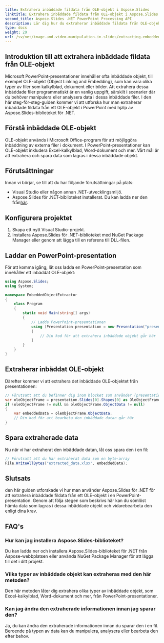 ```yaml
---
title: Extrahera inbäddade fildata från OLE-objekt i Aspose.Slides
linktitle: Extrahera inbäddade fildata från OLE-objekt i Aspose.Slides
second_title: Aspose.Slides .NET PowerPoint Processing API
description: Lär dig hur du extraherar inbäddade fildata från OLE-objekt i PowerPoint-presentationer med Aspose.Slides för .NET. Följ den här steg-för-steg-guiden med källkod för att sömlöst hämta och bearbeta inbäddad data.
type: docs
weight: 20
url: /sv/net/image-and-video-manipulation-in-slides/extracting-embedded-file-data-ole-object/
---
```


## Introduktion till att extrahera inbäddade fildata från OLE-objekt

Microsoft PowerPoint-presentationer innehåller ofta inbäddade objekt, till exempel OLE-objekt (Object Linking and Embedding), som kan vara olika typer av filer som kalkylblad, dokument eller bilder. Att extrahera dessa inbäddade filer programmatiskt är en vanlig uppgift, särskilt i scenarier där du behöver manipulera eller analysera data i dessa inbäddade filer. I den här steg-för-steg-guiden kommer vi att utforska hur man extraherar inbäddade fildata från ett OLE-objekt i PowerPoint med hjälp av Aspose.Slides-biblioteket för .NET.

## Förstå inbäddade OLE-objekt

OLE-objekt används i Microsoft Office-program för att möjliggöra inbäddning av externa filer i dokument. I PowerPoint-presentationer kan OLE-objekt inkludera Excel-kalkylblad, Word-dokument och mer. Vårt mål är att extrahera och spara data som lagras i dessa inbäddade objekt.

## Förutsättningar

Innan vi börjar, se till att du har följande förutsättningar på plats:

- Visual Studio eller någon annan .NET-utvecklingsmiljö.
-  Aspose.Slides för .NET-biblioteket installerat. Du kan ladda ner den från[här](https://releases.aspose.com/slides/net/).

## Konfigurera projektet

1. Skapa ett nytt Visual Studio-projekt.
2. Installera Aspose.Slides för .NET-biblioteket med NuGet Package Manager eller genom att lägga till en referens till DLL-filen.

## Laddar en PowerPoint-presentation

För att komma igång, låt oss ladda en PowerPoint-presentation som innehåller ett inbäddat OLE-objekt:

```csharp
using Aspose.Slides;
using System;

namespace EmbeddedObjectExtractor
{
    class Program
    {
        static void Main(string[] args)
        {
            // Ladda PowerPoint-presentationen
            using (Presentation presentation = new Presentation("presentation.pptx"))
            {
                // Din kod för att extrahera inbäddade objekt går här
            }
        }
    }
}
```

## Extraherar inbäddat OLE-objekt

Därefter kommer vi att extrahera det inbäddade OLE-objektet från presentationen:

```csharp
// Förutsatt att du befinner dig inom blocket som använder (presentation presentation).
var oleObjectFrame = presentation.Slides[0].Shapes[0] as OleObjectFrame;
if (oleObjectFrame != null && oleObjectFrame.ObjectData != null)
{
    var embeddedData = oleObjectFrame.ObjectData;
    // Din kod för att bearbeta den inbäddade datan går här
}
```

## Spara extraherade data

Nu när vi har extraherat den inbäddade datan, låt oss spara den i en fil:

```csharp
// Förutsatt att du har extraherat data som en byte-array
File.WriteAllBytes("extracted_data.xlsx", embeddedData);
```

## Slutsats

den här guiden utforskade vi hur man använder Aspose.Slides för .NET för att extrahera inbäddade fildata från ett OLE-objekt i en PowerPoint-presentation. Genom att följa stegen som beskrivs här kan du sömlöst hämta data som lagras i dessa inbäddade objekt och vidarebearbeta den enligt dina krav.

## FAQ's

### Hur kan jag installera Aspose.Slides-biblioteket?

Du kan ladda ner och installera Aspose.Slides-biblioteket för .NET från Aspose-webbplatsen eller använda NuGet Package Manager för att lägga till det i ditt projekt.

### Vilka typer av inbäddade objekt kan extraheras med den här metoden?

Den här metoden låter dig extrahera olika typer av inbäddade objekt, som Excel-kalkylblad, Word-dokument och mer, från PowerPoint-presentationer.

### Kan jag ändra den extraherade informationen innan jag sparar den?

Ja, du kan ändra den extraherade informationen innan du sparar den i en fil. Beroende på typen av data kan du manipulera, analysera eller bearbeta den efter behov.